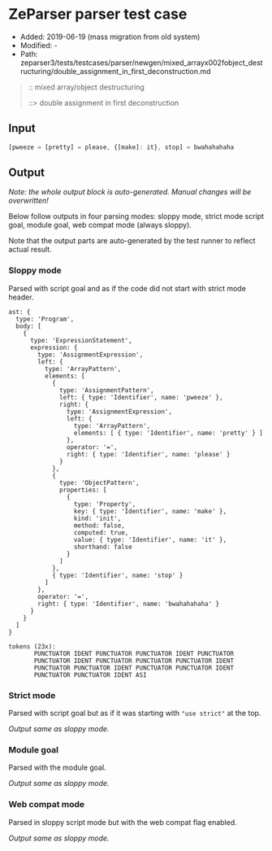 # ZeParser parser test case

- Added: 2019-06-19 (mass migration from old system)
- Modified: -
- Path: zeparser3/tests/testcases/parser/newgen/mixed_arrayx002fobject_destructuring/double_assignment_in_first_deconstruction.md

> :: mixed array/object destructuring
>
> ::> double assignment in first deconstruction

## Input

`````js
[pweeze = [pretty] = please, {[make]: it}, stop] = bwahahahaha
`````

## Output

_Note: the whole output block is auto-generated. Manual changes will be overwritten!_

Below follow outputs in four parsing modes: sloppy mode, strict mode script goal, module goal, web compat mode (always sloppy).

Note that the output parts are auto-generated by the test runner to reflect actual result.

### Sloppy mode

Parsed with script goal and as if the code did not start with strict mode header.

`````
ast: {
  type: 'Program',
  body: [
    {
      type: 'ExpressionStatement',
      expression: {
        type: 'AssignmentExpression',
        left: {
          type: 'ArrayPattern',
          elements: [
            {
              type: 'AssignmentPattern',
              left: { type: 'Identifier', name: 'pweeze' },
              right: {
                type: 'AssignmentExpression',
                left: {
                  type: 'ArrayPattern',
                  elements: [ { type: 'Identifier', name: 'pretty' } ]
                },
                operator: '=',
                right: { type: 'Identifier', name: 'please' }
              }
            },
            {
              type: 'ObjectPattern',
              properties: [
                {
                  type: 'Property',
                  key: { type: 'Identifier', name: 'make' },
                  kind: 'init',
                  method: false,
                  computed: true,
                  value: { type: 'Identifier', name: 'it' },
                  shorthand: false
                }
              ]
            },
            { type: 'Identifier', name: 'stop' }
          ]
        },
        operator: '=',
        right: { type: 'Identifier', name: 'bwahahahaha' }
      }
    }
  ]
}

tokens (23x):
       PUNCTUATOR IDENT PUNCTUATOR PUNCTUATOR IDENT PUNCTUATOR
       PUNCTUATOR IDENT PUNCTUATOR PUNCTUATOR PUNCTUATOR IDENT
       PUNCTUATOR PUNCTUATOR IDENT PUNCTUATOR PUNCTUATOR IDENT
       PUNCTUATOR PUNCTUATOR IDENT ASI
`````

### Strict mode

Parsed with script goal but as if it was starting with `"use strict"` at the top.

_Output same as sloppy mode._

### Module goal

Parsed with the module goal.

_Output same as sloppy mode._

### Web compat mode

Parsed in sloppy script mode but with the web compat flag enabled.

_Output same as sloppy mode._
